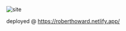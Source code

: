 ![site](https://github.com/Robert-Howard1031/Personal-Portfolio/assets/81573756/0cd3b017-104a-4ff2-b89e-34ff21afb8bf)

deployed @ https://roberthoward.netlify.app/
